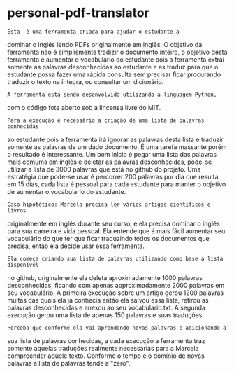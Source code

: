 # personal-pdf-translator
	Esta  é uma ferramenta criada para ajudar o estudante a
dominar o inglês lendo PDFs originalmente em inglês. O objetivo da ferramenta
não é simplismente tradizir o documento inteiro, o objetivo desta ferramenta é
aumentar o vocabulário do estudante pois a ferramenta extrai somente as palavras
desconhecidas ao estudante e as traduz para que o estudante possa fazer uma rápida
consulta sem precisar ficar procurando traduzir o texto na íntegra, ou consultar
um dicionário.

	A ferramenta está sendo desenvolvida utilizando a linguagem Python, 
com o código fote aberto sob a lincensa livre do MIT.

	Para a execução é necessário a criação de uma lista de palavras conhecidas
ao estudante pois a ferramenta irá ignorar as palavras desta lista e traduzir somente
as palavras de um dado documento. É uma tarefa massante porém o resultado é
interessante. Um bom início é pegar uma lista das palavras mais comums em inglês
e deletar as palavras desconhecidas, pode-se utilizar a lista de 3000 palavras
que está no github do projeto. Uma estratégia que pode-se usar é percorrer 200
palavras por dia que resulta em 15 dias, cada lista é pessoal para cada estudante
para manter o objetivo de aumentar o vocabulario do estudante.

	Caso hipotético: Marcela precisa ler vários artigos científicos e livros
originalmente em inglês durante seu curso, e ela precisa dominar o inglês para 
sua carreira e vida pessoal. Ela entende que é mais fácil aumentar seu vocabulário
do que ter que ficar traduzindo todos os documentos que precisa, então ela decide
usar essa ferramenta.

	Ela começa criando sua lista de palavras utilizando como base a lista disponível
no github, originalmente ela deleta aproximadamente 1000 palavras desconhecidas, 
ficando com apenas aoproximadamente 2000 palavras em seu vocabulário. A primeira execução
sobre um artigo gerou 1200 palavras muitas das quais ela já conhecia então ela salvou essa 
lista, retirou as palavras desconhecidas e anexou ao seu vocabulario.txt. A segunda execução gerou uma
lista de apenas 150 palavras e suas traduções.

	Porceba que conforme ela vai aprendendo novas palavras e adicionando a
sua lista de palavras conhecidas, a cada execução a ferramenta traz somente aquelas
traduções realmente necessárias para a Marcela compreender aquele texto. Conforme
o tempo e o domínio de novas palavras a lista de palavras tende a "zero".
